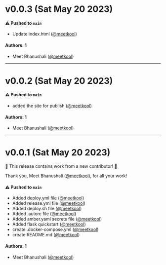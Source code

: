 # v0.0.3 (Sat May 20 2023)

#### ⚠️ Pushed to `main`

- Update index.html ([@meetkool](https://github.com/meetkool))

#### Authors: 1

- Meet Bhanushali ([@meetkool](https://github.com/meetkool))

---

# v0.0.2 (Sat May 20 2023)

#### ⚠️ Pushed to `main`

- added the site for publish ([@meetkool](https://github.com/meetkool))

#### Authors: 1

- Meet Bhanushali ([@meetkool](https://github.com/meetkool))

---

# v0.0.1 (Sat May 20 2023)

:tada: This release contains work from a new contributor! :tada:

Thank you, Meet Bhanushali ([@meetkool](https://github.com/meetkool)), for all your work!

#### ⚠️ Pushed to `main`

- Added deploy.yml file ([@meetkool](https://github.com/meetkool))
- Added release.yml file ([@meetkool](https://github.com/meetkool))
- Added deploy.sh file ([@meetkool](https://github.com/meetkool))
- Added .autorc file ([@meetkool](https://github.com/meetkool))
- Added amber.yaml secrets file ([@meetkool](https://github.com/meetkool))
- Added flask quickstart ([@meetkool](https://github.com/meetkool))
- create .docker-compose.yml ([@meetkool](https://github.com/meetkool))
- create README.md ([@meetkool](https://github.com/meetkool))

#### Authors: 1

- Meet Bhanushali ([@meetkool](https://github.com/meetkool))
